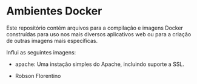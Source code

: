 # Ambientes Docker

Este repositório contém arquivos para a compilação e imagens Docker construídas para uso nos mais diversos aplicativos web ou para a criação de outras imagens mais específicas.

Influi as seguintes imagens:

* apache: Uma instação simples do Apache, incluindo suporte a SSL.

- Robson Florentino